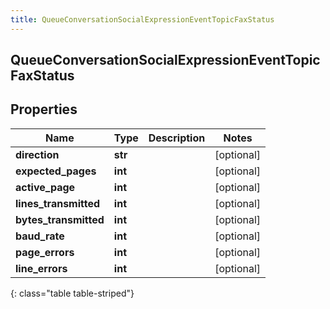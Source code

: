 ```yaml
---
title: QueueConversationSocialExpressionEventTopicFaxStatus
---
```

## QueueConversationSocialExpressionEventTopicFaxStatus

## Properties

|Name | Type | Description | Notes|
|------------ | ------------- | ------------- | -------------|
| **direction** | **str** |  | [optional] |
| **expected_pages** | **int** |  | [optional] |
| **active_page** | **int** |  | [optional] |
| **lines_transmitted** | **int** |  | [optional] |
| **bytes_transmitted** | **int** |  | [optional] |
| **baud_rate** | **int** |  | [optional] |
| **page_errors** | **int** |  | [optional] |
| **line_errors** | **int** |  | [optional] |
{: class="table table-striped"}


